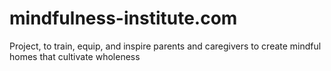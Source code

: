 # mindfulness-institute.com
Project, to train, equip, and inspire parents and caregivers to create mindful homes that cultivate wholeness
